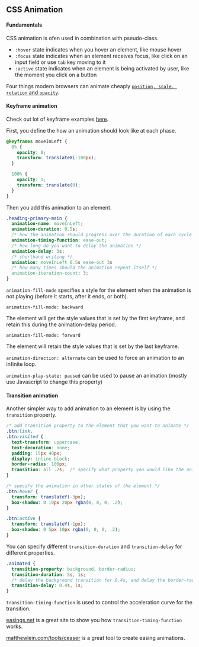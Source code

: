 ## CSS Animation

#### Fundamentals

CSS animation is ofen used in combination with pseudo-class.

- `:hover` state indicates when you hover an element, like mouse hover
- `:focus` state indicates when an element receives focus, like click on an input field or use `tab` key moving to it
- `:active` state indicates when an element is being activated by user, like the moment you click on a button

Four things modern browsers can animate cheaply [`position, scale, rotation` and `opacity`](https://www.html5rocks.com/en/tutorials/speed/high-performance-animations/).

#### Keyframe animation

Check out lot of keyframe examples [here](http://animista.net/).

First, you define the how an animation should look like at each phase.

```css
@keyframes moveInLeft {
  0% {
    opacity: 0;
    transform: translateX(-100px);
  }

  100% {
    opacity: 1;
    transform: translate(0);
  }
}
```

Then you add this animation to an element.

```css
.heading-primary-main {
  animation-name: moveInLeft;
  animation-duration: 0.5s;
  /* how the animation should progress over the duration of each cycle */
  animation-timing-function: ease-out;
  /* how long do you want to delay the animation */
  animation-delay: 3s;
  /* shorthand writing */
  animation: moveInLeft 0.5s ease-out 3s
  /* how many times should the animation repeat itself */
  animation-iteration-count: 3;
}
```

`animation-fill-mode` specifies a style for the element when the animation is not playing (before it starts, after it ends, or both).

`animation-fill-mode: backward`

The element will get the style values that is set by the first keyframe, and retain this during the animation-delay period.

`animation-fill-mode: forward`

The element will retain the style values that is set by the last keyframe.

`animation-direction: alternate` can be used to force an animation to an infinite loop.

`animation-play-state: paused` can be used to pause an animation (mostly use Javascript to change this property)

#### Transition animation

Another simpler way to add animation to an element is by using the `transition` property.

```css
/* add transition property to the element that you want to animate */
.btn:link,
.btn:visited {
  text-transform: uppercase;
  text-decoration: none;
  padding: 15px 40px;
  display: inline-block;
  border-radius: 100px;
  transition: all .2s;  /* specify what property you would like the animation takes place */
}

/* specify the animation in other states of the element */
.btn:hover {
  transform: translateY(-3px);
  box-shadow: 0 10px 20px rgba(0, 0, 0, .2);
}

.btn:active {
  transform: translateY(-1px);
  box-shadow: 0 5px 10px rgba(0, 0, 0, .2);
}
```

You can specify different `transition-duration` and `transition-delay` for different properties.

```css
.animated {
  transition-property: background, border-radius;
  transition-duration: 5s, 1s;
  /* delay the background transition for 0.4s, and delay the border-radius transitio for 1s */
  transition-delay: 0.4s, 1s;
}
```

`transition-timing-function` is used to control the acceleration curve for the transition.

[easings.net](https://easings.net/) is a great site to show you how `transition-timing-function` works.

[matthewlein.com/tools/ceaser](https://matthewlein.com/tools/ceaser) is a great tool to create easing animations.
